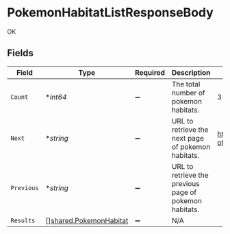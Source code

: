 # PokemonHabitatListResponseBody

OK


## Fields

| Field                                                                   | Type                                                                    | Required                                                                | Description                                                             | Example                                                                 |
| ----------------------------------------------------------------------- | ----------------------------------------------------------------------- | ----------------------------------------------------------------------- | ----------------------------------------------------------------------- | ----------------------------------------------------------------------- |
| `Count`                                                                 | **int64*                                                                | :heavy_minus_sign:                                                      | The total number of pokemon habitats.                                   | 3                                                                       |
| `Next`                                                                  | **string*                                                               | :heavy_minus_sign:                                                      | URL to retrieve the next page of pokemon habitats.                      | https://pokeapi.co/api/v2/language/?offset=20&limit=20                  |
| `Previous`                                                              | **string*                                                               | :heavy_minus_sign:                                                      | URL to retrieve the previous page of pokemon habitats.                  |                                                                         |
| `Results`                                                               | [][shared.PokemonHabitat](../../../pkg/models/shared/pokemonhabitat.md) | :heavy_minus_sign:                                                      | N/A                                                                     |                                                                         |